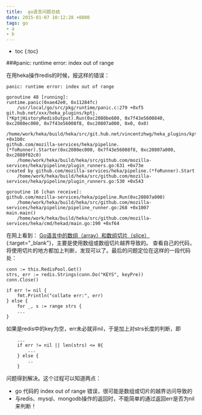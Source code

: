 ```yaml
---
title:  go语言问题总结
date: 2015-01-07 10:12:28 +0800
tags: go
- a
- b
---
```


* toc 
{:toc}

###panic: runtime error: index out of range

在用heka操作redis的时候，报这样的错误：

    panic: runtime error: index out of range

    goroutine 48 [running]:
    runtime.panic(0xae42e0, 0x11284fc)
        /usr/local/go/src/pkg/runtime/panic.c:279 +0xf5
    git.hub.net/xxx/heka_plugins/kptj.(*KptjHistoryRedisOutput).Run(0xc2080be600, 0x7f43e5600840, 0xc2080ec000, 0x7f43e56008f8, 0xc20807a000, 0x0, 0x0)
        /home/work/heka/build/heka/src/git.hub.net/vincentzhwg/heka_plugins/kptj/history_redis_output.go:178 +0x1b0c
    github.com/mozilla-services/heka/pipeline.(*foRunner).Starter(0xc2080ec000, 0x7f43e56008f8, 0xc20807a000, 0xc2080f02c0)
        /home/work/heka/build/heka/src/github.com/mozilla-services/heka/pipeline/plugin_runners.go:631 +0x73e
    created by github.com/mozilla-services/heka/pipeline.(*foRunner).Start
        /home/work/heka/build/heka/src/github.com/mozilla-services/heka/pipeline/plugin_runners.go:530 +0x543

    goroutine 16 [chan receive]:
    github.com/mozilla-services/heka/pipeline.Run(0xc20807a000)
        /home/work/heka/build/heka/src/github.com/mozilla-services/heka/pipeline/pipeline_runner.go:268 +0x1007
    main.main()
        /home/work/heka/build/heka/src/github.com/mozilla-services/heka/cmd/hekad/main.go:190 +0xf64

在网上看到： [Go语言中的数组（array）和数组切片（slice）](http://www.cnblogs.com/ghj1976/archive/2013/02/17/2914646.html){:target="_blank"}，主要是使用数组或数组切片越界导致的。
查看自己的代码，将使用切片的地方都加上判断，发现可以了。最后的问题定位在这样的一段代码处：

    conn := this.RedisPool.Get()
    strs, err := redis.Strings(conn.Do("KEYS", keyPre))
    conn.Close()

    if err != nil {
        fmt.Println("collate err:", err)
    } else {
        for _, s := range strs {
        ...
    }
    
如果是redis中的key为空，err未必就非nil，于是加上对strs长度的判断，即
    
        ...
        if err != nil || len(strs) <= 0{
            ...
        } else {
            ..
        }

问题得到解决。这个过程可以知道两点：
* go 代码的 index out of range 错误，很可能是数组或切片的越界访问导致的
* 与redis、mysql、mongodb操作的返回时，不能简单的通过返回err是否为nil来判断！
